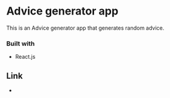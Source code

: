 # Advice generator app 

This is an Advice generator app  that generates random advice.

### Built with

- React.js

## Link

- 